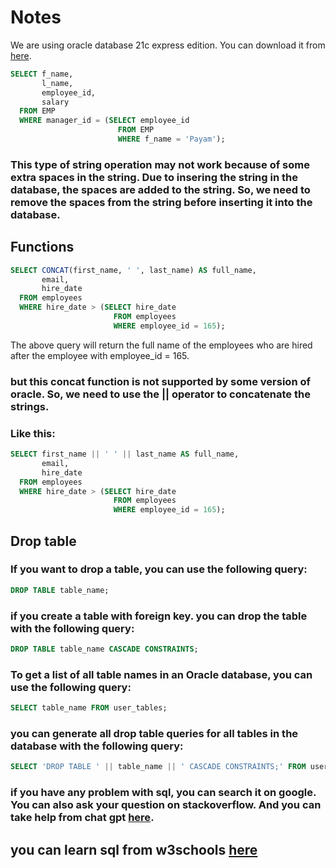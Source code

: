# Notes
We are using oracle database 21c express edition. You can download it from [here](https://www.oracle.com/database/technologies/xe-downloads.html).

```sql
SELECT f_name,
       l_name,
       employee_id,
       salary
  FROM EMP
  WHERE manager_id = (SELECT employee_id
                        FROM EMP
                        WHERE f_name = 'Payam');
```
### This type of string operation may not work because of some extra spaces in the string. Due to insering the string in the database, the spaces are added to the string. So, we need to remove the spaces from the string before inserting it into the database.
## Functions
```sql
SELECT CONCAT(first_name, ' ', last_name) AS full_name,
       email,
       hire_date
  FROM employees
  WHERE hire_date > (SELECT hire_date
                       FROM employees
                       WHERE employee_id = 165);
```
The above query will return the full name of the employees who are hired after the employee with employee_id = 165.
### but this concat function is not supported by some version of oracle. So, we need to use the || operator to concatenate the strings. 
### Like this:
```sql
SELECT first_name || ' ' || last_name AS full_name,
       email,
       hire_date
  FROM employees
  WHERE hire_date > (SELECT hire_date
                       FROM employees
                       WHERE employee_id = 165);
```
## Drop table
### If you want to drop a table, you can use the following query:
```sql
DROP TABLE table_name;
```
### if you create a table with foreign key. you can drop the table with the following query:
```sql
DROP TABLE table_name CASCADE CONSTRAINTS;
```
### To get a list of all table names in an Oracle database, you can use the following query:
```sql
SELECT table_name FROM user_tables;
```
### you can generate all drop table queries for all tables in the database with the following query:
```sql
SELECT 'DROP TABLE ' || table_name || ' CASCADE CONSTRAINTS;' FROM user_tables;
```
### if you have any problem with sql, you can search it on google. You can also ask your question on stackoverflow. And you can take help from chat gpt [here](https://chat.openai.com/).
## you can learn sql from w3schools [here](https://www.w3schools.com/sql/)
